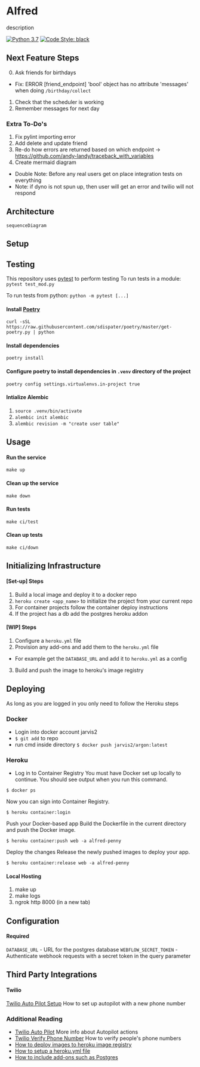 # Alfred

description

[![Python 3.7](https://img.shields.io/badge/python-3.7-blue.svg)](https://www.python.org/downloads/release/python-370/)
[![Code Style: black](https://img.shields.io/badge/code%20style-black-000000.svg)](https://github.com/psf/black)

## Next Feature Steps

0. Ask friends for birthdays

- Fix: ERROR [friend_endpoint] 'bool' object has no attribute 'messages' when doing `/birthday/collect`

1. Check that the scheduler is working
2. Remember messages for next day

### Extra To-Do's

1. Fix pylint importing error
2. Add delete and update friend
3. Re-do how errors are returned based on which endpoint -> https://github.com/andy-landy/traceback_with_variables
4. Create mermaid diagram

- Double Note: Before any real users get on place integration tests on everything
- Note: if dyno is not spun up, then user will get an error and twilio will not respond

## Architecture

```mermaid
sequenceDiagram
```

## Setup

## Testing

This repository uses [pytest](https://docs.pytest.org/en/stable/usage.html) to perform testing
To run tests in a module:
`pytest test_mod.py`

To run tests from python:
`python -m pytest [...]`

#### Install [Poetry](https://poetry.eustace.io)

```
curl -sSL https://raw.githubusercontent.com/sdispater/poetry/master/get-poetry.py | python
```

#### Install dependencies

```
poetry install
```

#### Configure poetry to install dependencies in `.venv` directory of the project

```
poetry config settings.virtualenvs.in-project true
```

#### Intialize Alembic

1. `source .venv/bin/activate`
2. `alembic init alembic`
3. `alembic revision -m "create user table"`

## Usage

#### Run the service

```
make up
```

#### Clean up the service

```
make down
```

#### Run tests

```
make ci/test
```

#### Clean up tests

```
make ci/down
```

## Initializing Infrastructure

#### [Set-up] Steps

1. Build a local image and deploy it to a docker repo
2. `heroku create <app_name>` to initialize the project from your current repo
3. For container projects follow the container deploy instructions
4. If the project has a db add the postgres heroku addon

#### [WIP] Steps

1. Configure a `heroku.yml` file
2. Provision any add-ons and add them to the `heroku.yml` file

- For example get the `DATABASE_URL` and add it to `heroku.yml` as a config

3. Build and push the image to heroku's image registry

## Deploying

As long as you are logged in you only need to follow the Heroku steps

### Docker

- Login into docker account jarvis2
- `$ git add` to repo
- run cmd inside directory
  `$ docker push jarvis2/argon:latest`

### Heroku

- Log in to Container Registry
  You must have Docker set up locally to continue. You should see output when you run this command.

`$ docker ps`

Now you can sign into Container Registry.

`$ heroku container:login`

Push your Docker-based app
Build the Dockerfile in the current directory and push the Docker image.

`$ heroku container:push web -a alfred-penny`

Deploy the changes
Release the newly pushed images to deploy your app.

`$ heroku container:release web -a alfred-penny`

#### Local Hosting

1. make up
2. make logs
3. ngrok http 8000 (in a new tab)

## Configuration

#### Required

`DATABASE_URL` - URL for the postgres database
`WEBFLOW_SECRET_TOKEN` - Authenticate webhook requests with a secret token in the query parameter

## Third Party Integrations

#### Twilio

[Twilio Auto Pilot Setup](https://www.twilio.com/docs/autopilot/channels/sms) How to set up autopilot with a new phone number

### Additional Reading

- [Twilio Auto Pilot](https://www.twilio.com/docs/autopilot/actions) More info about Autopilot actions
- [Twilio Verify Phone Number](https://support.twilio.com/hc/en-us/articles/223180048-Adding-a-Verified-Phone-Number-or-Caller-ID-with-Twilio) How to verify people's phone numbers
- [How to deploy images to heroku image registry](https://devcenter.heroku.com/articles/container-registry-and-runtime)
- [How to setup a heroku.yml file](https://devcenter.heroku.com/articles/build-docker-images-heroku-yml#creating-your-app-from-setup)
- [How to include add-ons such as Postgres](https://devcenter.heroku.com/articles/heroku-postgresql)
